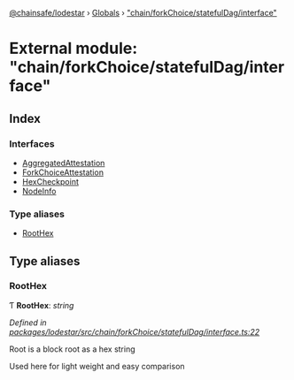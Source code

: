 [@chainsafe/lodestar](../README.md) › [Globals](../globals.md) › ["chain/forkChoice/statefulDag/interface"](_chain_forkchoice_statefuldag_interface_.md)

# External module: "chain/forkChoice/statefulDag/interface"

## Index

### Interfaces

* [AggregatedAttestation](../interfaces/_chain_forkchoice_statefuldag_interface_.aggregatedattestation.md)
* [ForkChoiceAttestation](../interfaces/_chain_forkchoice_statefuldag_interface_.forkchoiceattestation.md)
* [HexCheckpoint](../interfaces/_chain_forkchoice_statefuldag_interface_.hexcheckpoint.md)
* [NodeInfo](../interfaces/_chain_forkchoice_statefuldag_interface_.nodeinfo.md)

### Type aliases

* [RootHex](_chain_forkchoice_statefuldag_interface_.md#roothex)

## Type aliases

###  RootHex

Ƭ **RootHex**: *string*

*Defined in [packages/lodestar/src/chain/forkChoice/statefulDag/interface.ts:22](https://github.com/ChainSafe/lodestar/blob/e142df2b7/packages/lodestar/src/chain/forkChoice/statefulDag/interface.ts#L22)*

Root is a block root as a hex string

Used here for light weight and easy comparison
